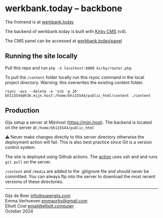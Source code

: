 # werkbank.today – backbone

The frotnend is at [werkbank.today](http://werkbank.today)
 
The backend of werkbank.today is built with [Kirby CMS](https://getkirby.com/) (v4).

The CMS panel can be accessed at [werkbank.today/panel](werkbank.today/panel)

## Running the site locally

Pull this repo and run `php -S localhost:8000 kirby/router.php`.

To pull the `/content` folder locally run this rsync command in the local project directory. Warning: this overwrites the existing content folder.

`rsync -avz --delete -e 'ssh -p 26' bh115544@h36.mijn.host:/home/bh115544/public_html/content ./content`

## Production

Gijs setup a server at Mijnhost (https://mijn.host). The backend is located on the server at `/home/bh115544/public_html`

⚠️ Never make changes directly to this server directory otherwise the deployment action will fail. This is also best practice since Git is a version control system.

The site is deployed using Github actions. The [action](https://github.com/oilstel/werkgeld/blob/main/.github/workflows/deploy.yml) uses ssh and and runs `git pull` on the server.

`/content` and `/media` are added to the .gitignore file and should never be committed. You can always ftp into the server to download the most recent versions of these directories.

---

Gijs de Boer <info@supergijs.com><br>
Emma Verhoeven <emmavrhv@gmail.com><br>
Elliott Cost <email@elliott.computer><br>
October 2024
